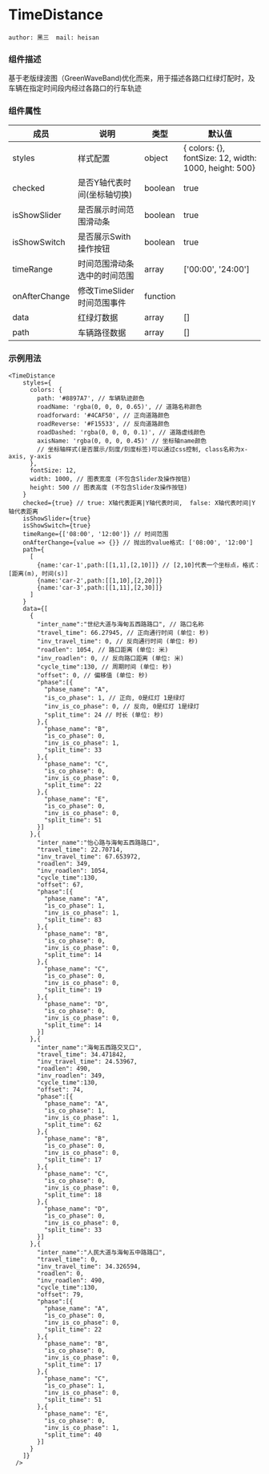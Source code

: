 # TimeDistance
```author: 黑三  mail: heisan```

### 组件描述
基于老版绿波图（GreenWaveBand)优化而来，用于描述各路口红绿灯配时，及车辆在指定时间段内经过各路口的行车轨迹

### 组件属性

| 成员        | 说明        | 类型               | 默认值       |
|-------------|----------------|--------------------|--------------|
| styles      | 样式配置     | object  |  { colors: {}, fontSize: 12, width: 1000, height: 500}    |
| checked       | 是否Y轴代表时间(坐标轴切换)     | boolean   |  true                |
| isShowSlider       | 是否展示时间范围滑动条     | boolean   |  true                |
| isShowSwitch       | 是否展示Swith操作按钮     | boolean   |  true                |
| timeRange       | 时间范围滑动条选中的时间范围     | array   |  ['00:00', '24:00']                 |
| onAfterChange       | 修改TimeSlider时间范围事件     | function   |                 |
| data       | 红绿灯数据     | array   |  []                 |
| path       | 车辆路径数据     | array   |  []                 |

### 示例用法
```
<TimeDistance 
    styles={
      colors: {
        path: '#8897A7', // 车辆轨迹颜色
        roadName: 'rgba(0, 0, 0, 0.65)', // 道路名称颜色
        roadforward: '#4CAF50', // 正向道路颜色
        roadReverse: '#F15533', // 反向道路颜色
        roadDashed: 'rgba(0, 0, 0, 0.1)', // 道路虚线颜色
        axisName: 'rgba(0, 0, 0, 0.45)' // 坐标轴name颜色
        // 坐标轴样式(是否展示/刻度/刻度标签)可以通过css控制, class名称为x-axis, y-axis
      },
      fontSize: 12,
      width: 1000, // 图表宽度 (不包含Slider及操作按钮)
      height: 500 // 图表高度 (不包含Slider及操作按钮)
    }
    checked={true} // true: X轴代表距离|Y轴代表时间,  false: X轴代表时间|Y轴代表距离
    isShowSlider={true}
    isShowSwitch={true}
    timeRange={['08:00', '12:00']} // 时间范围
    onAfterChange={value => {}} // 抛出的value格式: ['08:00', '12:00']
    path={
      [
        {name:'car-1',path:[[1,1],[2,10]]} // [2,10]代表一个坐标点，格式：[距离(m), 时间(s)]
        {name:'car-2',path:[[1,10],[2,20]]}
        {name:'car-3',path:[[1,11],[2,30]]}
      ]
    }
    data={[
      {
        "inter_name":"世纪大道与海甸五西路路口", // 路口名称
        "travel_time": 66.27945, // 正向通行时间 (单位: 秒)
        "inv_travel_time": 0, // 反向通行时间 (单位: 秒)
        "roadlen": 1054, // 路口距离 (单位: 米)
        "inv_roadlen": 0, // 反向路口距离 (单位: 米)
        "cycle_time":130, // 周期时间 (单位: 秒)
        "offset": 0, // 偏移值 (单位: 秒)
        "phase":[{
          "phase_name": "A",
          "is_co_phase": 1, // 正向, 0是红灯 1是绿灯
          "inv_is_co_phase": 0, // 反向, 0是红灯 1是绿灯
          "split_time": 24 // 时长 (单位: 秒)
        },{
          "phase_name": "B",
          "is_co_phase": 0,
          "inv_is_co_phase": 1,
          "split_time": 33
        },{
          "phase_name": "C",
          "is_co_phase": 0,
          "inv_is_co_phase": 0,
          "split_time": 22
        },{
          "phase_name": "E",
          "is_co_phase": 0,
          "inv_is_co_phase": 0,
          "split_time": 51
        }]
      },{
        "inter_name":"怡心路与海甸五西路路口",
        "travel_time": 22.70714,
        "inv_travel_time": 67.653972,
        "roadlen": 349,
        "inv_roadlen": 1054,
        "cycle_time":130,
        "offset": 67,
        "phase":[{
          "phase_name": "A",
          "is_co_phase": 1,
          "inv_is_co_phase": 1,
          "split_time": 83
        },{
          "phase_name": "B",
          "is_co_phase": 0,
          "inv_is_co_phase": 0,
          "split_time": 14
        },{
          "phase_name": "C",
          "is_co_phase": 0,
          "inv_is_co_phase": 0,
          "split_time": 19
        },{
          "phase_name": "D",
          "is_co_phase": 0,
          "inv_is_co_phase": 0,
          "split_time": 14
        }]
      },{
        "inter_name":"海甸五西路交叉口",
        "travel_time": 34.471842,
        "inv_travel_time": 24.53967,
        "roadlen": 490,
        "inv_roadlen": 349,
        "cycle_time":130,
        "offset": 74,
        "phase":[{
          "phase_name": "A",
          "is_co_phase": 1,
          "inv_is_co_phase": 1,
          "split_time": 62
        },{
          "phase_name": "B",
          "is_co_phase": 0,
          "inv_is_co_phase": 0,
          "split_time": 17
        },{
          "phase_name": "C",
          "is_co_phase": 0,
          "inv_is_co_phase": 0,
          "split_time": 18
        },{
          "phase_name": "D",
          "is_co_phase": 0,
          "inv_is_co_phase": 0,
          "split_time": 33
        }]
      },{
        "inter_name":"人民大道与海甸五中路路口",
        "travel_time": 0,
        "inv_travel_time": 34.326594,
        "roadlen": 0,
        "inv_roadlen": 490,
        "cycle_time":130,
        "offset": 79,
        "phase":[{
          "phase_name": "A",
          "is_co_phase": 0,
          "inv_is_co_phase": 0,
          "split_time": 22
        },{
          "phase_name": "B",
          "is_co_phase": 0,
          "inv_is_co_phase": 0,
          "split_time": 17
        },{
          "phase_name": "C",
          "is_co_phase": 1,
          "inv_is_co_phase": 0,
          "split_time": 51
        },{
          "phase_name": "E",
          "is_co_phase": 0,
          "inv_is_co_phase": 1,
          "split_time": 40
        }]
      }
    ]}
  />
```